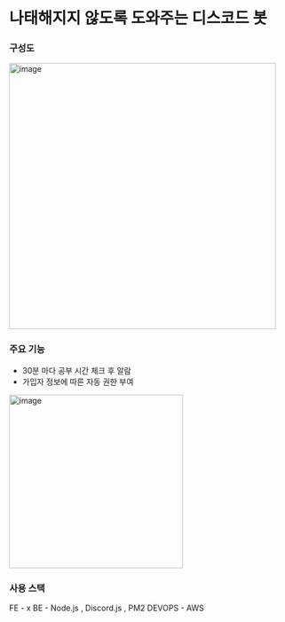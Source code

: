 # 나태해지지 않도록 도와주는 디스코드 봇

### 구성도
<img width="480" alt="image" src="https://github.com/bhyunnie/init/assets/129918927/e4248f2e-0087-4a67-97b1-ee7c70245f3a">

### 주요 기능
- 30분 마다 공부 시간 체크 후 알람
- 가입자 정보에 따른 자동 권한 부여

<img width="313" alt="image" src="https://github.com/bhyunnie/init/assets/129918927/d2eb0d44-fc9f-4fa6-b4ac-a9597fd0c595">

### 사용 스택

FE - x
BE - Node.js , Discord.js , PM2
DEVOPS - AWS
